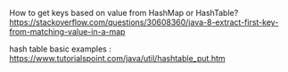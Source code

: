 How to get keys based on value from HashMap or HashTable? 
https://stackoverflow.com/questions/30608360/java-8-extract-first-key-from-matching-value-in-a-map

hash table basic examples : https://www.tutorialspoint.com/java/util/hashtable_put.htm 
